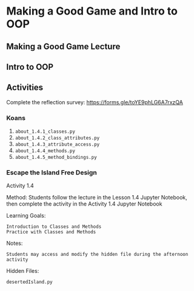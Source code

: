 # Making a Good Game and Intro to OOP

## Making a Good Game Lecture

## Intro to OOP

## Activities

Complete the reflection survey: https://forms.gle/toYE9phLG6A7rxzQA

### Koans

1. `about_1.4.1_classes.py`
1. `about_1.4.2_class_attributes.py`
1. `about_1.4.3_attribute_access.py`
1. `about_1.4.4_methods.py`
1. `about_1.4.5_method_bindings.py`

### Escape the Island Free Design
Activity 1.4

Method:
	Students follow the lecture in the Lesson 1.4 Jupyter Notebook, then complete the activity in the Activity 1.4 Jupyter Notebook

Learning Goals:

	Introduction to Classes and Methods
	Practice with Classes and Methods

Notes: 
	
	Students may access and modify the hidden file during the afternoon activity

Hidden Files:

	desertedIsland.py